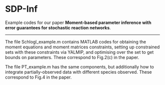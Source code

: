 # SDP-Inf
Example codes for our paper **Moment-based parameter inference with error guarantees for stochastic reaction networks**.

---------------------------------
The file Schlogl_example.m contains MATLAB codes for obtaining the moment equations and moment matrices constraints, setting up constrained sets with these constraints via YALMIP, and optimising over the set to get bounds on parameters. These correspond to Fig.2(c) in the paper.

The file PT_example.m has the same components, but additionally how to integrate partially-observed data with different species observed. These correspond to Fig.4 in the paper.

